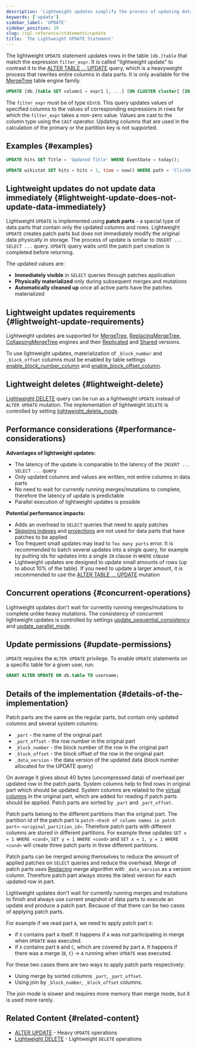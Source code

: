 ```yaml
---
description: 'Lightweight updates simplify the process of updating data in the database using patch parts.'
keywords: ['update']
sidebar_label: 'UPDATE'
sidebar_position: 39
slug: /sql-reference/statements/update
title: 'The Lightweight UPDATE Statement'
---
```


The lightweight `UPDATE` statement updates rows in the table `[db.]table` that match the expression `filter_expr`.
It is called "lightweight update" to contrast it to the [ALTER TABLE ... UPDATE](/sql-reference/statements/alter/update) query, which is a heavyweight process that rewrites entire columns in data parts.
It is only available for the [MergeTree](/engines/table-engines/mergetree-family/mergetree) table engine family.

```sql
UPDATE [db.]table SET column1 = expr1 [, ...] [ON CLUSTER cluster] [IN PARTITION partition_expr] WHERE filter_expr;
```

The `filter_expr` must be of type `UInt8`. This query updates values of specified columns to the values of corresponding expressions in rows for which the `filter_expr` takes a non-zero value.
Values are cast to the column type using the `CAST` operator. Updating columns that are used in the calculation of the primary or the partition key is not supported.

## Examples {#examples}

```sql
UPDATE hits SET Title = 'Updated Title' WHERE EventDate = today();

UPDATE wikistat SET hits = hits + 1, time = now() WHERE path = 'ClickHouse';
```

## Lightweight updates do not update data immediately {#lightweight-update-does-not-update-data-immediately}

Lightweight `UPDATE` is implemented using **patch parts** - a special type of data parts that contain only the updated columns and rows.
Lightweight `UPDATE` creates patch parts but does not immediately modify the original data physically in storage.
The process of update is similar to `INSERT ... SELECT ...` query. `UPDATE` query waits until the patch part creation is completed before returning.

The updated values are:
   - **Immediately visible** in `SELECT` queries through patches application
   - **Physically materialized** only during subsequent merges and mutations
   - **Automatically cleaned up** once all active parts have the patches materialized

## Lightweight updates requirements {#lightweight-update-requirements}

Lightweight updates are supported for [MergeTree](/engines/table-engines/mergetree-family/mergetree), [ReplacingMergeTree](/engines/table-engines/mergetree-family/replacingmergetree), [CollapsingMergeTree](/engines/table-engines/mergetree-family/collapsingmergetree) engines and their [Replicated](/engines/table-engines/mergetree-family/replication.md) and [Shared](/cloud/reference/shared-merge-tree) versions.

To use lightweight updates, materialization of `_block_number` and `_block_offset` columns must be enabled by table settings [enable_block_number_column](/operations/settings/merge-tree-settings#enable_block_number_column) and [enable_block_offset_column](/operations/settings/merge-tree-settings#enable_block_offset_column).

## Lightweight deletes {#lightweight-delete}

[Lightweight DELETE](/sql-reference/statements/delete) query can be run as a lightweight `UPDATE` instead of `ALTER UPDATE` mutation. The implementation of lightweight `DELETE` is controlled by setting [lightweight_delete_mode](/operations/settings/settings#lightweight_delete_mode).

## Performance considerations {#performance-considerations}

**Advantages of lightweight updates:**
   - The latency of the update is comparable to the latency of the `INSERT ... SELECT ...` query
   - Only updated columns and values are written, not entire columns in data parts
   - No need to wait for currently running merges/mutations to complete, therefore the latency of update is predictable
   - Parallel execution of lightweight updates is possible

**Potential performance impacts:**
   - Adds an overhead to `SELECT` queries that need to apply patches
   - [Skipping indexes](/engines/table-engines/mergetree-family/mergetree.md#table_engine-mergetree-data_skipping-indexes) and [projections](/engines/table-engines/mergetree-family/mergetree.md/#projections) are not used for data parts that have patches to be applied
   - Too frequent small updates may lead to `Too many parts` error. It is recommended to batch several updates into a single query, for example by putting ids for updates into a single `IN` clause in `WHERE` clause
   - Lightweight updates are designed to update small amounts of rows (up to about 10% of the table). If you need to update a larger amount, it is recommended to use the [ALTER TABLE ... UPDATE](/sql-reference/statements/alter/update) mutation

## Concurrent operations {#concurrent-operations}

Lightweight updates don't wait for currently running merges/mutations to complete unlike heavy mutations.
The consistency of concurrent lightweight updates is controlled by settings [update_sequential_consistency](/operations/settings/settings#update_sequential_consistency) and [update_parallel_mode](/operations/settings/settings#update_parallel_mode).

## Update permissions {#update-permissions}

`UPDATE` requires the `ALTER UPDATE` privilege. To enable `UPDATE` statements on a specific table for a given user, run:

```sql
GRANT ALTER UPDATE ON db.table TO username;
```

## Details of the implementation {#details-of-the-implementation}

Patch parts are the same as the regular parts, but contain only updated columns and several system columns:
  - `_part` - the name of the original part
  - `_part_offset` - the row number in the original part
  - `_block_number` - the block number of the row in the original part
  - `_block_offset` - the block offset of the row in the original part
  - `_data_version` - the data version of the updated data (block number allocated for the UPDATE query)

On average it gives about 40 bytes (uncompressed data) of overhead per updated row in the patch parts.
System columns help to find rows in original part which should be updated.
System columns are related to the [virtual columns](/engines/table-engines/mergetree-family/mergetree.md/#virtual-columns) in the original part, which are added for reading if patch parts should be applied.
Patch parts are sorted by `_part` and `_part_offset`.

Patch parts belong to the different partitions than the original part.
The partition id of the patch part is `patch-<hash of column names in patch part>-<original_partition_id>`.
Therefore patch parts with different columns are stored in different partitions.
For example three updates `SET x = 1 WHERE <cond>`, `SET y = 1 WHERE <cond>` and `SET x = 1, y = 1 WHERE <cond>` will create three patch parts in three different partitions.

Patch parts can be merged among themselves to reduce the amount of applied patches on `SELECT` queries and reduce the overhead. Merge of patch parts uses [Replacing](/engines/table-engines/mergetree-family/replacingmergetree) merge algorithm with `_data_version` as a version column.
Therefore patch part always stores the latest version for each updated row in part.

Lightweight updates don't wait for currently running merges and mutations to finish and always use current snapshot of data parts to execute an update and produce a patch part.
Because of that there can be two cases of applying patch parts.

For example if we read part `A`, we need to apply patch part `X`:
   - if `X` contains part `A` itself. It happens if `A` was not participating in merge when `UPDATE` was executed.
   - if `X` contains part `B` and `C`, which are covered by part `A`. It happens if there was a merge (`B`, `C`) -> `A` running when `UPDATE` was executed.

For these two cases there are two ways to apply patch parts respectively:
   - Using merge by sorted columns `_part`, `_part_offset`.
   - Using join by `_block_number`, `_block_offset` columns.

The join mode is slower and requires more memory than merge mode, but it is used more rarely.

## Related Content {#related-content}

- [ALTER UPDATE](/sql-reference/statements/alter/update) - Heavy `UPDATE` operations
- [Lightweight DELETE](/sql-reference/statements/delete) - Lightweight `DELETE` operations
